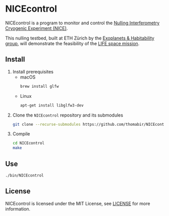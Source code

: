 # NICEcontrol

NICEcontrol is a program to monitor and control the [Nulling Interferometry Cryogenic Experiment (NICE)](https://quanz-group.ethz.ch/research/instrumentation/nice.html).

This nulling testbed, built at ETH Zürich by the [Exoplanets & Habitability group](https://quanz-group.ethz.ch/), will demonstrate the feasibility of the [LIFE space mission](https://life-space-mission.com/).


## Install

1. Install prerequisites
   * macOS
     ```bash
     brew install glfw
     ```
   * Linux
     ```bash
     apt-get install libglfw3-dev
     ```
2. Clone the `NICEcontrol` repository and its submodules
   ```bash
   git clone --recurse-submodules https://github.com/thomabir/NICEcontrol
   ```
3. Compile
   ```bash
   cd NICEcontrol
   make
   ```

## Use
```bash
./bin/NICEcontrol
```

## License
NICEcontrol is licensed under the MIT License, see [LICENSE](LICENSE) for more information.

